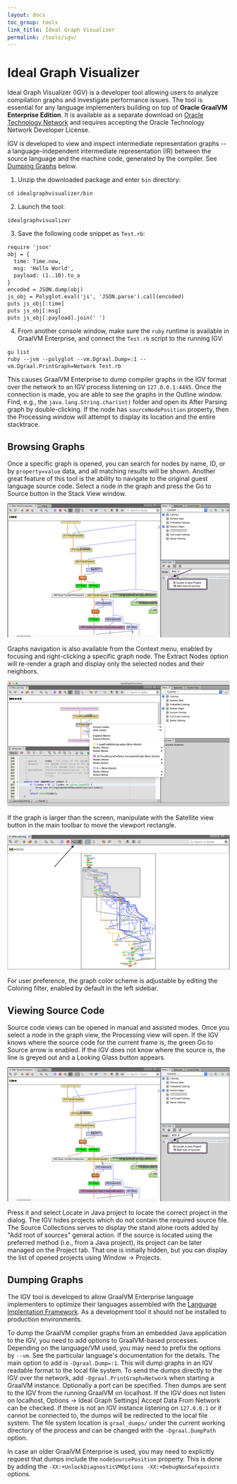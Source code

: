```yaml
---
layout: docs
toc_group: tools
link_title: Ideal Graph Visualizer
permalink: /tools/igv/
---
```


# Ideal Graph Visualizer

Ideal Graph Visualizer (IGV) is a developer tool allowing users to analyze compilation
graphs and investigate performance issues. The tool is essential for any
language implementers building on top of **Oracle GraalVM Enterprise Edition**. It is
available as a separate download on [Oracle Technology Network](https://www.oracle.com/technetwork/oracle-labs/program-languages/downloads/index.html) and requires accepting the Oracle Technology Network Developer License.

IGV is developed to view and inspect intermediate representation graphs -- a language-independent intermediate representation (IR) between the source
language and the machine code, generated by the compiler. See [Dumping Graphs](/tools/igv/#dumping-graphs) below.

1. Unzip the downloaded package and enter `bin` directory:
```shell
cd idealgraphvisualizer/bin
```

2. Launch the tool:
```shell
idealgraphvisualizer
```

3. Save the following code snippet as `Test.rb`:
```shell
require 'json'
obj = {
  time: Time.now,
  msg: 'Hello World',
  payload: (1..10).to_a
}
encoded = JSON.dump(obj)
js_obj = Polyglot.eval('js', 'JSON.parse').call(encoded)
puts js_obj[:time]
puts js_obj[:msg]
puts js_obj[:payload].join(' ')
```

4. From another console window, make sure the `ruby` runtime is available in GraalVM Enterprise,
and connect the `Test.rb` script to the running IGV:
```shell
gu list
ruby --jvm --polyglot --vm.Dgraal.Dump=:1 --vm.Dgraal.PrintGraph=Network Test.rb
```
This causes GraalVM Enterprise to dump compiler graphs in the IGV format over the network to an IGV process listening on `127.0.0.1:4445`. Once the connection is made, you are able to see the graphs in the Outline window.
Find, e.g., the `java.lang.String.char(int)` folder and open its After Parsing graph by double-clicking.
If the node has `sourceNodePosition` property, then the Processing window will attempt to display its location and the entire stacktrace.

## Browsing Graphs

Once a specific graph is opened, you can search for nodes by name, ID, or by `property=value` data, and all matching results will be shown.
Another great feature of this tool is the ability to navigate to the original guest language source code.
Select a node in the graph and press the Go to Source button in the Stack View window.

![](img/IGV_add_source.png)

Graphs navigation is also available from the Context menu, enabled by focusing
and right-clicking a specific graph node. The Extract Nodes option will re-render
a graph and display only the selected nodes and their neighbors.

![](img/IGV_context_menu.png)

If the graph is larger than the screen, manipulate with the Satellite view button
in the main toolbar to move the viewport rectangle.

![](img/IGV_satellite_view.png)

For user preference, the graph color scheme is adjustable by editing
the Coloring filter, enabled by default in the left sidebar.

## Viewing Source Code

Source code views can be opened in manual and assisted modes. Once you select a node
in the graph view, the Processing view will open. If the IGV knows where the source code
for the current frame is, the green Go to Source arrow is enabled. If the IGV does not
know where the source is, the line is greyed out and a Looking Glass button appears.

![](img/IGV_add_source.png)

Press it and select Locate in Java project to locate the correct project in the dialog.
The IGV hides projects which do not contain the required source file.
The Source Collections serves to display the stand alone roots added by "Add root of sources" general action.
If the source is located using the preferred method (i.e., from a Java project),
its project can be later managed on the Project tab. That one is initially hidden,
but you can display the list of opened projects using Window -> Projects.

## Dumping Graphs

The IGV tool is developed to allow GraalVM Enterprise language implementers
to optimize their languages assembled with the [Language Implentation Framework](/graalvm-as-a-platform/language-implementation-framework/). As a development
tool it should not be installed to production environments.

To dump the GraalVM compiler graphs from an embedded Java application to the IGV,
you need to add options to GraalVM-based processes. Depending on the language/VM
used, you may need to prefix the options by `--vm`. See the particular
language's documentation for the details. The main option to add is
`-Dgraal.Dump=:1`. This will dump graphs in an IGV readable format to the local
file system. To send the dumps directly to the IGV over the network, add
`-Dgraal.PrintGraph=Network` when starting a GraalVM instance. Optionally a
port can be specified. Then dumps are sent to the IGV from the running GraalVM on
localhost. If the IGV does not listen on localhost, Options -> Ideal Graph Settings|
Accept Data From Network can be checked. If there is not an IGV instance
listening on `127.0.0.1` or it cannot be connected to, the dumps will be
redirected to the local file system. The file system location is `graal_dumps/`
under the current working directory of the process and can be changed with the
`-Dgraal.DumpPath` option.

In case an older GraalVM Enterprise is used, you may need to explicitly request that dumps
include the `nodeSourcePosition` property. This is done by adding the
`-XX:+UnlockDiagnosticVMOptions -XX:+DebugNonSafepoints` options.
